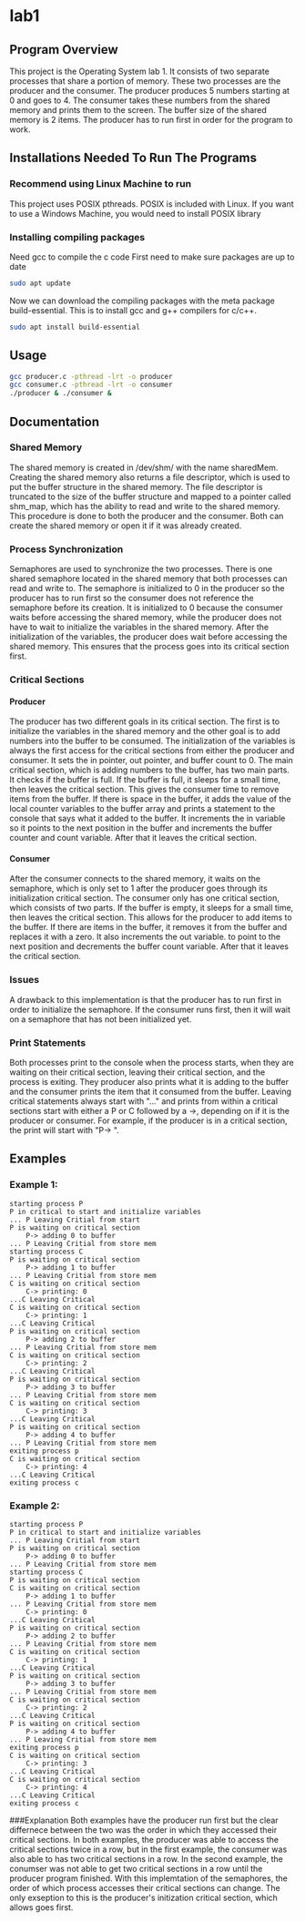# lab1
## Program Overview
This project is the Operating System lab 1. It consists of two separate processes that share a portion of memory. These two processes are the producer and the consumer. The producer produces 5 numbers starting at 0 and goes to 4. The consumer takes these numbers from the shared memory and prints them to the screen. The buffer size of the shared memory is 2 items. The producer has to run first in order for the program to work.
## Installations Needed To Run The Programs
### Recommend using Linux Machine to run  
This project uses POSIX pthreads. POSIX is included with Linux. If you want to use a Windows Machine, you would need to install POSIX library
### Installing compiling packages
Need gcc to compile the c code
First need to make sure packages are up to date
```bash
sudo apt update
```
Now we can download the compiling packages with the meta package build-essential. This is to install gcc and g++ compilers for c/c++.
```bash
sudo apt install build-essential
```

## Usage
```bash
gcc producer.c -pthread -lrt -o producer
gcc consumer.c -pthread -lrt -o consumer
./producer & ./consumer &
```
## Documentation
### Shared Memory
The shared memory is created in /dev/shm/ with the name sharedMem. Creating the shared memory also returns a file descriptor, which is used to put the buffer structure in the shared memory. The file descriptor is truncated to the size of the buffer structure and mapped to a pointer called shm_map, which has the ability to read and write to the shared memory. This procedure is done to both the producer and the consumer. Both can create the shared memory or open it if it was already created.
### Process Synchronization 
Semaphores are used to synchronize the two processes. There is one shared semaphore located in the shared memory that both processes can read and write to. The semaphore is initialized to 0 in the producer so the producer has to run first so the consumer does not reference the semaphore before its creation. It is initialized to 0 because the consumer waits before accessing the shared memory, while the producer does not have to wait to initialize the variables in the shared memory. After the initialization of the variables, the producer does wait before accessing the shared memory. This ensures that the process goes into its critical section first. 
### Critical Sections
#### Producer
The producer has two different goals in its critical section. The first is to initialize the variables in the shared memory and the other goal is to add numbers into the buffer to be consumed. The initialization of the variables is always the first access for the critical sections from either the producer and consumer. It sets the in pointer, out pointer, and buffer count to 0. The main critical section, which is adding numbers to the buffer, has two main parts. It checks if the buffer is full. If the buffer is full, it sleeps for a small time, then leaves the critical section. This gives the consumer time to remove items from the buffer. If there is space in the buffer, it adds the value of the local counter variables to the buffer array and prints a statement to the console that says what it added to the buffer. It increments the in variable so it points to the next position in the buffer and increments the buffer counter and count variable. After that it leaves the critical section.
#### Consumer	
After the consumer connects to the shared memory, it waits on the semaphore, which is only set to 1 after the producer goes through its initialization critical section. The consumer only has one critical section, which consists of two parts. If the buffer is empty, it sleeps for a small time, then leaves the critical section. This allows for the producer to add items to the buffer. If there are items in the buffer, it removes it from the buffer and replaces it with a zero. It also increments the out variable. to point to the next position and decrements the buffer count variable. After that it leaves the critical section.
### Issues
A drawback to this implementation is that the producer has to run first in order to initialize the semaphore. If the consumer runs first, then it will wait on a semaphore that has not been initialized yet. 
### Print Statements
Both processes print to the console when the process starts, when they are waiting on their critical section, leaving their critical section, and the process is exiting. They producer also prints what it is adding to the buffer and the consumer prints the item that it consumed from the buffer. Leaving critical statements always start with "..." and prints from within a critical sections start with either a P or C followed by a ->, depending on if it is the producer or consumer. For example, if the producer is in a critical section, the print will start with "P-> ".
## Examples
### Example 1:
```code
starting process P
P in critical to start and initialize variables
... P Leaving Critial from start
P is waiting on critical section
	P-> adding 0 to buffer
... P Leaving Critial from store mem
starting process C
P is waiting on critical section
	P-> adding 1 to buffer
... P Leaving Critial from store mem
C is waiting on critical section
	C-> printing: 0
...C Leaving Critical
C is waiting on critical section
	C-> printing: 1
...C Leaving Critical
P is waiting on critical section
	P-> adding 2 to buffer
... P Leaving Critial from store mem
C is waiting on critical section
	C-> printing: 2
...C Leaving Critical
P is waiting on critical section
	P-> adding 3 to buffer
... P Leaving Critial from store mem
C is waiting on critical section
	C-> printing: 3
...C Leaving Critical
P is waiting on critical section
	P-> adding 4 to buffer
... P Leaving Critial from store mem
exiting process p
C is waiting on critical section
	C-> printing: 4
...C Leaving Critical
exiting process c
```
### Example 2:
```code
starting process P
P in critical to start and initialize variables
... P Leaving Critial from start
P is waiting on critical section
	P-> adding 0 to buffer
... P Leaving Critial from store mem
starting process C
P is waiting on critical section
C is waiting on critical section
	P-> adding 1 to buffer
... P Leaving Critial from store mem
	C-> printing: 0
...C Leaving Critical
P is waiting on critical section
	P-> adding 2 to buffer
... P Leaving Critial from store mem
C is waiting on critical section
	C-> printing: 1
...C Leaving Critical
P is waiting on critical section
	P-> adding 3 to buffer
... P Leaving Critial from store mem
C is waiting on critical section
	C-> printing: 2
...C Leaving Critical
P is waiting on critical section
	P-> adding 4 to buffer
... P Leaving Critial from store mem
exiting process p
C is waiting on critical section
	C-> printing: 3
...C Leaving Critical
C is waiting on critical section
	C-> printing: 4
...C Leaving Critical
exiting process c
```
###Explanation
Both examples have the producer run first but the clear differnece between the two was the order in which they accessed their critical sections. In both examples, the producer was able to access the critical sections twice in a row, but in the first example, the consumer was also able to has two critical sections in a row. In the second example, the conumser was not able to get two critical sections in a row until the producer program finished. With this implemtation of the semaphores, the order of which process accesses their critical sections can change. The only exseption to this is the producer's initization critical section, which allows goes first.
